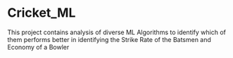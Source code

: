 # Cricket_ML
This project contains analysis of diverse ML Algorithms to identify which of them performs better in identifying the Strike Rate of the Batsmen and Economy of a Bowler
